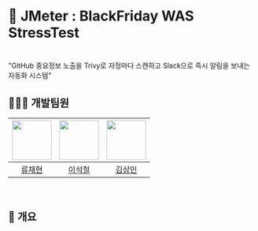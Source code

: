 # 🛒 JMeter : BlackFriday WAS StressTest  

# 
"GitHub 중요정보 노출을 Trivy로 자정마다 스캔하고 Slack으로 즉시 알림을 보내는 자동화 시스템"


## 👨‍👨‍👧 개발팀원

| <img src="https://avatars.githubusercontent.com/u/65991884?v=4" width="80"> | <img src="https://avatars.githubusercontent.com/u/90691610?v=4" width="80"> | <img src="https://avatars.githubusercontent.com/u/79312705?v=4" width="80"> |
|:---:|:---:|:---:|
| [류채현](https://github.com/RyuChaeHyun) | [이석철](https://github.com/SeokCheol-Lee) | [김상민](https://github.com/isshomin) |

<br>

## 📌 개요
